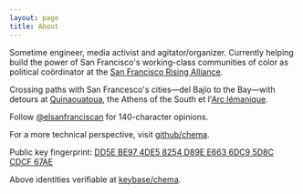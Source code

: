 ```yaml
---
layout: page
title: About
---
```

Sometime engineer, media activist and agitator/organizer. Currently helping build the power of San Francisco's working-class communities of color as political coördinator at the [San Francisco Rising Alliance](http://www.sfrising.org/).

Crossing paths with San Francesco's cities—del Bajío to the Bay—with detours at [Quinaouatoua](https://en.wikipedia.org/wiki/Iroquois_settlement_of_the_north_shore_of_Lake_Ontario), the Athens of the South et l'[Arc lémanique](http://switzerland.indymedia.org/fr/).

Follow [@elsanfranciscan](https://twitter.com/elsanfranciscan) for 140-character opinions.

For a more technical perspective, visit [github/chema](https://github.com/chema).

Public key fingerprint: [DD5E BE97 4DE5 8254 D89E  E663 6DC9 5D8C CDCF 67AE](https://pgp.mit.edu/pks/lookup?op=vindex&fingerprint=on&search=0x6DC95D8CCDCF67AE)

Above identities verifiable at [keybase/chema](https://keybase.io/chema).
